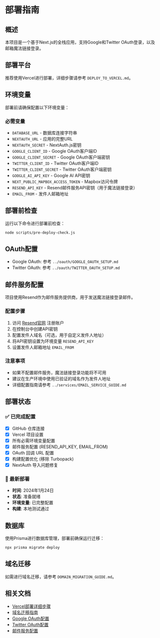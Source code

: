 # 部署指南

## 概述
本项目是一个基于Next.js的全栈应用，支持Google和Twitter OAuth登录，以及邮箱魔法链接登录。

## 部署平台
推荐使用Vercel进行部署，详细步骤请参考 `DEPLOY_TO_VERCEL.md`。

## 环境变量
部署前请确保配置以下环境变量：

### 必需变量
- `DATABASE_URL` - 数据库连接字符串
- `NEXTAUTH_URL` - 应用的完整URL
- `NEXTAUTH_SECRET` - NextAuth.js密钥
- `GOOGLE_CLIENT_ID` - Google OAuth客户端ID
- `GOOGLE_CLIENT_SECRET` - Google OAuth客户端密钥
- `TWITTER_CLIENT_ID` - Twitter OAuth客户端ID
- `TWITTER_CLIENT_SECRET` - Twitter OAuth客户端密钥
- `GOOGLE_AI_API_KEY` - Google AI API密钥
- `NEXT_PUBLIC_MAPBOX_ACCESS_TOKEN` - Mapbox访问令牌
- `RESEND_API_KEY` - Resend邮件服务API密钥（用于魔法链接登录）
- `EMAIL_FROM` - 发件人邮箱地址

## 部署前检查
运行以下命令进行部署前检查：
```bash
node scripts/pre-deploy-check.js
```

## OAuth配置
- Google OAuth: 参考 `../oauth/GOOGLE_OAUTH_SETUP.md`
- Twitter OAuth: 参考 `../oauth/TWITTER_OAUTH_SETUP.md`

## 邮件服务配置
项目使用Resend作为邮件服务提供商，用于发送魔法链接登录邮件。

### 配置步骤
1. 访问 [Resend官网](https://resend.com/) 注册账户
2. 在控制台中创建API密钥
3. 配置发件人域名（可选，用于自定义发件人地址）
4. 将API密钥设置为环境变量 `RESEND_API_KEY`
5. 设置发件人邮箱地址 `EMAIL_FROM`

### 注意事项
- 如果不配置邮件服务，魔法链接登录功能将不可用
- 建议在生产环境中使用已验证的域名作为发件人地址
- 详细配置指南请参考 `../services/EMAIL_SERVICE_GUIDE.md`

## 部署状态

### ✅ 已完成配置
- [x] GitHub 仓库连接
- [x] Vercel 项目设置
- [x] 所有必需环境变量配置
- [x] 邮件服务配置 (RESEND_API_KEY, EMAIL_FROM)
- [x] OAuth 回调 URL 配置
- [x] 构建配置优化 (移除 Turbopack)
- [x] NextAuth 导入问题修复

### 🚀 最新部署
- **时间**: 2024年1月24日
- **状态**: 准备就绪
- **环境变量**: 已完整配置
- **构建**: 本地测试通过

## 数据库
使用Prisma进行数据库管理，部署前确保运行迁移：
```bash
npx prisma migrate deploy
```

## 域名迁移
如需进行域名迁移，请参考 `DOMAIN_MIGRATION_GUIDE.md`。

## 相关文档
- [Vercel部署详细步骤](DEPLOY_TO_VERCEL.md)
- [域名迁移指南](DOMAIN_MIGRATION_GUIDE.md)
- [Google OAuth配置](../oauth/GOOGLE_OAUTH_SETUP.md)
- [Twitter OAuth配置](../oauth/TWITTER_OAUTH_SETUP.md)
- [邮件服务配置](../services/EMAIL_SERVICE_GUIDE.md)